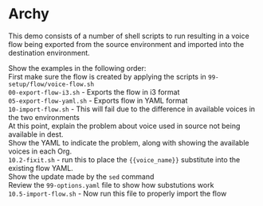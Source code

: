 # Archy
This demo consists of a number of shell scripts to run resulting in a voice flow being exported from the source environment and imported into the destination environment.

Show the examples in the following order:  
First make sure the flow is created by applying the scripts in `99-setup/flow/voice-flow.sh`  
`00-export-flow-i3.sh` - Exports the flow in i3 format  
`05-export-flow-yaml.sh` - Exports flow in YAML format  
`10-import-flow.sh` - This will fail due to the difference in available voices in the two environments  
    At this point, explain the problem about voice used in source not being available in dest.  
    Show the YAML to indicate the problem, along with showing the available voices in each Org.  
`10.2-fixit.sh` - run this to place the `{{voice_name}}` substitute into the existing flow YAML.  
    Show the update made by the `sed` command  
    Review the `99-options.yaml` file to show how substutions work  
`10.5-import-flow.sh` - Now run this file to properly import the flow   